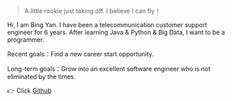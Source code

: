 ﻿

> A little rookie just taking off.
> I believe I can fly！

Hi, I am Bing Yan. I have been a telecommunication customer support engineer for 6 years.
After learning Java & Python & Big Data, I want to be a programmer.

Recent goals：Find a new career start opportunity.

Long-term goals：Grow into an excellent software engineer who is not eliminated by the times.

👉 Click [Github](https://github.com/Icyfighting)


